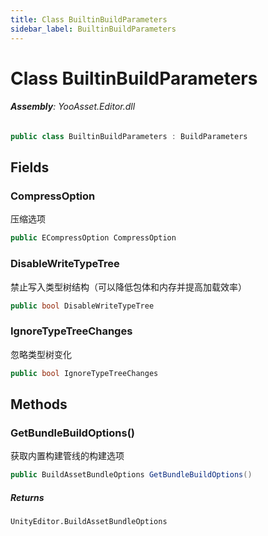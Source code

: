 ```yaml
---
title: Class BuiltinBuildParameters
sidebar_label: BuiltinBuildParameters
---
```

# Class BuiltinBuildParameters


###### **Assembly**: YooAsset.Editor.dll

```csharp title="Declaration"
public class BuiltinBuildParameters : BuildParameters
```
## Fields
### CompressOption
压缩选项

```csharp title="Declaration"
public ECompressOption CompressOption
```
### DisableWriteTypeTree
禁止写入类型树结构（可以降低包体和内存并提高加载效率）

```csharp title="Declaration"
public bool DisableWriteTypeTree
```
### IgnoreTypeTreeChanges
忽略类型树变化

```csharp title="Declaration"
public bool IgnoreTypeTreeChanges
```
## Methods
### GetBundleBuildOptions()
获取内置构建管线的构建选项

```csharp title="Declaration"
public BuildAssetBundleOptions GetBundleBuildOptions()
```

##### Returns

`UnityEditor.BuildAssetBundleOptions`
